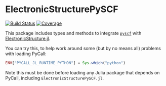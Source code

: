 # ElectronicStructurePySCF

[![Build Status](https://github.com/jlapeyre/ElectronicStructurePySCF.jl/workflows/CI/badge.svg)](https://github.com/jlapeyre/ElectronicStructurePySCF.jl/actions)
[![Coverage](https://codecov.io/gh/jlapeyre/ElectronicStructurePySCF.jl/branch/main/graph/badge.svg)](https://codecov.io/gh/jlapeyre/ElectronicStructurePySCF.jl)


This package includes types and methods to integrate [`pyscf`](https://github.com/pyscf/pyscf) with
[ElectronicStructure.jl](https://github.ibm.com/John-Lapeyre/ElectronicStructure.jl).


You can try this, to help work around some (but by no means all) problems with loading PyCall:
```julia
ENV["PYCALL_JL_RUNTIME_PYTHON"] = Sys.which("python")
```
Note this must be done before loading any Julia package that depends on PyCall, including `ElectronicStructurePySCF.jl`.
